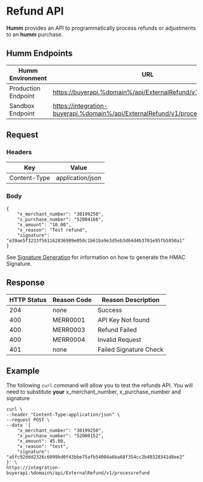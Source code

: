 # Refund API

**Humm** provides an API to programmatically process refunds or adjustments to an **humm** purchase.

## **Humm** Endpoints


| **Humm** Environment | URL |
|--------------------|-----|
| Production Endpoint | [https://buyerapi.%domain%/api/ExternalRefund/v1/processrefund](https://buyerapi.%domain%/api/ExternalRefund/v1/processrefund) |
| Sandbox Endpoint | [https://integration-buyerapi.%domain%/api/ExternalRefund/v1/processrefund](https://integration-buyerapi.%domain%/api/ExternalRefund/v1/processrefund) |


## Request 

### Headers

| Key          | Value            |
|--------------|------------------|
| Content-Type | application/json |

### Body

    {
        "x_merchant_number": "30199250",
        "x_purchase_number": "52004168",
        "x_amount": "10.00",
        "x_reason": "Test refund",
        "signature": "e39ae5f3233f561162836989e050c1b61ba9e3d5eb3d64d4b3701e95fb5850a1"
    }

See [Signature Generation](signature_generation.md) for information on how to generate the HMAC Signature. 

## Response 

| HTTP Status | Reason Code | Reason Description|
|-------------|-------------|-------------------|
|  204        |   none      |   Success         |
|  400        | MERR0001    | API Key Not found |
|  400        | MERR0003    | Refund Failed     |
|  400        | MERR0004    | Invalid Request   |
|  401        | none        | Failed Signature Check|


## Example

The following ``curl`` command will allow you to test the refunds API. You will need to substitute **your** x_merchant_number, x_purchase_number and signature

    curl \
    --header "Content-Type:application/json" \
    --request POST \
    --data '{
        "x_merchant_number": "30199250",
        "x_purchase_number": "52000152",  
        "x_amount": 45.00,
        "x_reason": "test",
        "signature": "a5fc92ddd2326c6099bd0f43bbe75afb54004a6ba68f354cc2b40328341d8ee2"
    }' \    
    https://integration-buyerapi.%domain%/api/ExternalRefund/v1/processrefund

